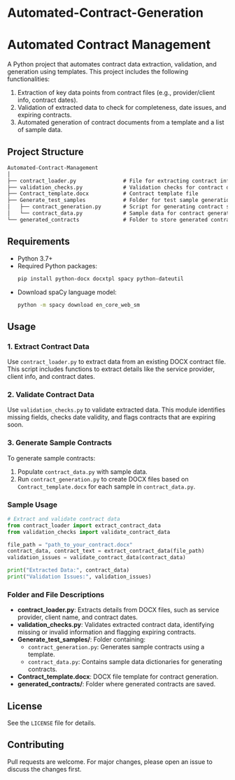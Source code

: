 # Automated-Contract-Generation




# Automated Contract Management

A Python project that automates contract data extraction, validation, and generation using templates. This project includes the following functionalities:
1. Extraction of key data points from contract files (e.g., provider/client info, contract dates).
2. Validation of extracted data to check for completeness, date issues, and expiring contracts.
3. Automated generation of contract documents from a template and a list of sample data.

## Project Structure

```markdown
Automated-Contract-Management
│
├── contract_loader.py               # File for extracting contract information
├── validation_checks.py             # Validation checks for contract data
├── Contract_template.docx           # Contract template file
├── Generate_test_samples            # Folder for test sample generation
│   ├── contract_generation.py       # Script for generating contract samples
│   └── contract_data.py             # Sample data for contract generation
└── generated_contracts              # Folder to store generated contracts (leave empty, will be filled by script)
```

## Requirements

- Python 3.7+
- Required Python packages:
  ```bash
  pip install python-docx docxtpl spacy python-dateutil
  ```
- Download spaCy language model:
  ```bash
  python -m spacy download en_core_web_sm
  ```

## Usage

### 1. Extract Contract Data

Use `contract_loader.py` to extract data from an existing DOCX contract file. This script includes functions to extract details like the service provider, client info, and contract dates.

### 2. Validate Contract Data

Use `validation_checks.py` to validate extracted data. This module identifies missing fields, checks date validity, and flags contracts that are expiring soon.

### 3. Generate Sample Contracts

To generate sample contracts:
1. Populate `contract_data.py` with sample data.
2. Run `contract_generation.py` to create DOCX files based on `Contract_template.docx` for each sample in `contract_data.py`.

### Sample Usage

```python
# Extract and validate contract data
from contract_loader import extract_contract_data
from validation_checks import validate_contract_data

file_path = "path_to_your_contract.docx"
contract_data, contract_text = extract_contract_data(file_path)
validation_issues = validate_contract_data(contract_data)

print("Extracted Data:", contract_data)
print("Validation Issues:", validation_issues)
```

### Folder and File Descriptions

- **contract_loader.py**: Extracts details from DOCX files, such as service provider, client name, and contract dates.
- **validation_checks.py**: Validates extracted contract data, identifying missing or invalid information and flagging expiring contracts.
- **Generate_test_samples/**: Folder containing:
  - `contract_generation.py`: Generates sample contracts using a template.
  - `contract_data.py`: Contains sample data dictionaries for generating contracts.
- **Contract_template.docx**: DOCX file template for contract generation.
- **generated_contracts/**: Folder where generated contracts are saved.

## License

See the `LICENSE` file for details.

## Contributing

Pull requests are welcome. For major changes, please open an issue to discuss the changes first.
